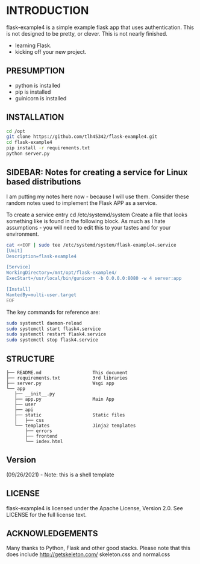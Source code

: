 # INTRODUCTION

flask-example4 is a simple example flask app that uses authentication.  This is not designed to be pretty, or clever.  This is not nearly finished. 

- learning Flask.
- kicking off your new project.
## PRESUMPTION

- python is installed
- pip is installed
- guinicorn is installed

## INSTALLATION

```bash
cd /opt
git clone https://github.com/tlh45342/flask-example4.git
cd flask-example4
pip install -r requirements.txt
python server.py
```

## SIDEBAR: Notes for creating a service for Linux based distributions

I am putting my notes here now - because I will use them.  Consider these random notes used to implement the Flask APP as a service.

To create a service entry cd /etc/systemd/system
Create a file that looks something like is found in the following block.
As much as I hate assumptions - you will need to edit this to your tastes and for your environment.

```bash
cat <<EOF | sudo tee /etc/systemd/system/flask-example4.service
[Unit]
Description=flask-example4

[Service]
WorkingDirectory=/mnt/opt/flask-example4/
ExecStart=/usr/local/bin/gunicorn -b 0.0.0.0:8080 -w 4 server:app

[Install]
WantedBy=multi-user.target
EOF
```

The key commands for reference are: 

```bash
sudo systemctl daemon-reload
sudo systemctl start flask4.service
sudo systemctl restart flask4.service
sudo systemctl stop flask4.service
```

## STRUCTURE

    ├── README.md                   This document
    ├── requirements.txt            3rd libraries
    ├── server.py                   Wsgi app
    └── app
       ├── __init__.py
       ├── app.py                   Main App
       ├── user
       ├── api
       ├── static                   Static files
       │   ├── css
       └── templates                Jinja2 templates
           ├── errors
           ├── frontend
           └── index.html
 
## Version

(09/26/2021) - Note: this is a shell template 

## LICENSE

flask-example4 is licensed under the Apache License, Version 2.0. See LICENSE for the full license text.

## ACKNOWLEDGEMENTS

Many thanks to Python, Flask and other good stacks.
Please note that this does include http://getskeleton.com/ skeleton.css and normal.css
